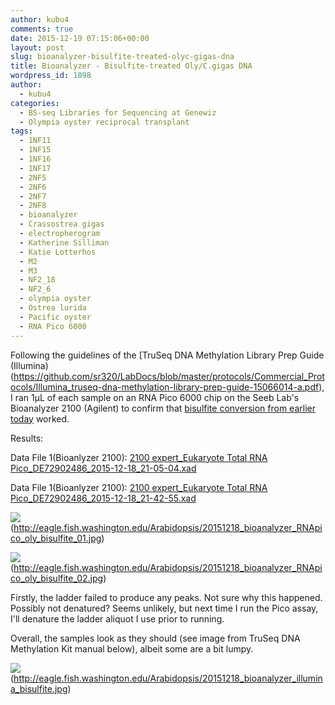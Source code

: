 ```yaml
---
author: kubu4
comments: true
date: 2015-12-19 07:15:06+00:00
layout: post
slug: bioanalyzer-bisulfite-treated-olyc-gigas-dna
title: Bioanalyzer - Bisulfite-treated Oly/C.gigas DNA
wordpress_id: 1898
author:
  - kubu4
categories:
  - BS-seq Libraries for Sequencing at Genewiz
  - Olympia oyster reciprocal transplant
tags:
  - 1NF11
  - 1NF15
  - 1NF16
  - 1NF17
  - 2NF5
  - 2NF6
  - 2NF7
  - 2NF8
  - bioanalyzer
  - Crassostrea gigas
  - electropherogram
  - Katherine Silliman
  - Katie Lotterhos
  - M2
  - M3
  - NF2_18
  - NF2_6
  - olympia oyster
  - Ostrea lurida
  - Pacific oyster
  - RNA Pico 6000
---
```


Following the guidelines of the [TruSeq DNA Methylation Library Prep Guide (Illumina)(https://github.com/sr320/LabDocs/blob/master/protocols/Commercial_Protocols/Illumina_truseq-dna-methylation-library-prep-guide-15066014-a.pdf), I ran 1μL of each sample on an RNA Pico 6000 chip on the Seeb Lab's Bioanalyzer 2100 (Agilent) to confirm that [bisulfite conversion from earlier today](2015/12/18/bisulfite-treatment-oly-reciprocal-transplant-dna-c-gigas-lotterhos-dna-for-bs-seq.html) worked.

Results:

Data File 1(Bioanlyzer 2100): [2100 expert_Eukaryote Total RNA Pico_DE72902486_2015-12-18_21-05-04.xad](https://eagle.fish.washington.edu/Arabidopsis/Bioanalyzer%20Data/2100%20expert_Eukaryote%20Total%20RNA%20Pico_DE72902486_2015-12-18_21-05-04.xad)

Data File 1(Bioanlyzer 2100): [2100 expert_Eukaryote Total RNA Pico_DE72902486_2015-12-18_21-42-55.xad](https://eagle.fish.washington.edu/Arabidopsis/Bioanalyzer%20Data/2100%20expert_Eukaryote%20Total%20RNA%20Pico_DE72902486_2015-12-18_21-42-55.xad)



![](https://eagle.fish.washington.edu/Arabidopsis/20151218_bioanalyzer_RNApico_oly_bisulfite_01.jpg)(http://eagle.fish.washington.edu/Arabidopsis/20151218_bioanalyzer_RNApico_oly_bisulfite_01.jpg)

![](https://eagle.fish.washington.edu/Arabidopsis/20151218_bioanalyzer_RNApico_oly_bisulfite_02.jpg)(http://eagle.fish.washington.edu/Arabidopsis/20151218_bioanalyzer_RNApico_oly_bisulfite_02.jpg)



Firstly, the ladder failed to produce any peaks. Not sure why this happened. Possibly not denatured? Seems unlikely, but next time I run the Pico assay, I'll denature the ladder aliquot I use prior to running.

Overall, the samples look as they should (see image from TruSeq DNA Methylation Kit manual below), albeit some are a bit lumpy.

![](https://eagle.fish.washington.edu/Arabidopsis/20151218_bioanalyzer_illumina_bisulfite.jpg)(http://eagle.fish.washington.edu/Arabidopsis/20151218_bioanalyzer_illumina_bisulfite.jpg)

